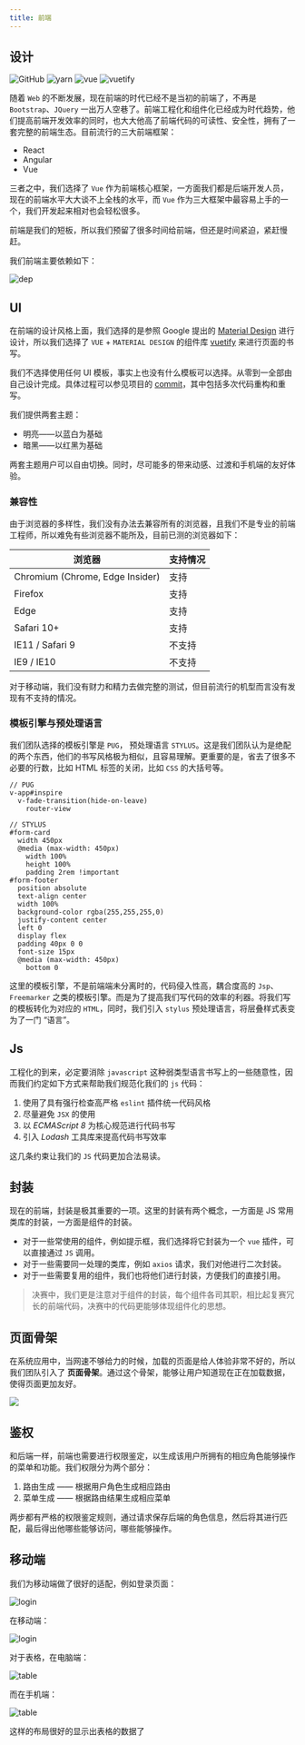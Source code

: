 ```yaml
---
title: 前端
---
```


## 设计

![GitHub](https://img.shields.io/github/license/GeneralAndKing/one-yard-ui)
![yarn](https://img.shields.io/badge/yarn-1.19.1-blue)
![vue](https://img.shields.io/badge/vue-2.6.10-success)
![vuetify](https://img.shields.io/badge/vuetify-2.1.9-yellow)

随着 `Web` 的不断发展，现在前端的时代已经不是当初的前端了，不再是 `Bootstrap`、`JQuery` 一出万人空巷了。前端工程化和组件化已经成为时代趋势，他们提高前端开发效率的同时，也大大他高了前端代码的可读性、安全性，拥有了一套完整的前端生态。目前流行的三大前端框架：

- React
- Angular
- Vue

三者之中，我们选择了 `Vue` 作为前端核心框架，一方面我们都是后端开发人员，现在的前端水平大大谈不上全栈的水平，而 `Vue` 作为三大框架中最容易上手的一个，我们开发起来相对也会轻松很多。

前端是我们的短板，所以我们预留了很多时间给前端，但还是时间紧迫，紧赶慢赶。

我们前端主要依赖如下：

![dep](http://image.japoul.cn/docs/%E6%B7%B1%E5%BA%A6%E6%88%AA%E5%9B%BE_%E9%80%89%E6%8B%A9%E5%8C%BA%E5%9F%9F_20191120214407.png)



## UI

在前端的设计风格上面，我们选择的是参照 Google 提出的 [Material Design](https://material.io/design/) 进行设计，所以我们选择了 `VUE` + `MATERIAL DESIGN` 的组件库 [vuetify](https://vuetifyjs.com/zh-Hans/) 来进行页面的书写。

我们不选择使用任何 UI 模板，事实上也没有什么模板可以选择。从零到一全部由自己设计完成。具体过程可以参见项目的 [commit](https://github.com/GeneralAndKing/one-yard-ui/commits/master)，其中包括多次代码重构和重写。

我们提供两套主题：

- 明亮——以蓝白为基础
- 暗黑——以红黑为基础

两套主题用户可以自由切换。同时，尽可能多的带来动感、过渡和手机端的友好体验。

### 兼容性

由于浏览器的多样性，我们没有办法去兼容所有的浏览器，且我们不是专业的前端工程师，所以难免有些浏览器不能所及，目前已测的浏览器如下：

| 浏览器                          | 支持情况 |
| ------------------------------- | -------- |
| Chromium (Chrome, Edge Insider) | 支持     |
| Firefox                         | 支持     |
| Edge                            | 支持     |
| Safari 10+                      | 支持     |
| IE11 / Safari 9                 | 不支持   |
| IE9 / IE10                      | 不支持   |

对于移动端，我们没有财力和精力去做完整的测试，但目前流行的机型而言没有发现有不支持的情况。

### 模板引擎与预处理语言

我们团队选择的模板引擎是 `PUG`， 预处理语言 `STYLUS`。这是我们团队认为是绝配的两个东西，他们的书写风格极为相似，且容易理解。更重要的是，省去了很多不必要的行数，比如 HTML 标签的关闭，比如 `CSS` 的大括号等。

```stylus
// PUG
v-app#inspire
  v-fade-transition(hide-on-leave)
    router-view
```

```stylus
// STYLUS
#form-card
  width 450px
  @media (max-width: 450px)
    width 100%
    height 100%
    padding 2rem !important
#form-footer
  position absolute
  text-align center
  width 100%
  background-color rgba(255,255,255,0)
  justify-content center
  left 0
  display flex
  padding 40px 0 0
  font-size 15px
  @media (max-width: 450px)
    bottom 0
```

这里的模板引擎，不是前端端未分离时的，代码侵入性高，耦合度高的 `Jsp`、 `Freemarker` 之类的模板引擎。而是为了提高我们写代码的效率的利器。将我们写的模板转化为对应的 `HTML`，同时，我们引入 `stylus` 预处理语言，将层叠样式表变为了一门 “语言”。

## Js

工程化的到来，必定要消除 `javascript` 这种弱类型语言书写上的一些随意性，因而我们约定如下方式来帮助我们规范化我们的 `js` 代码：

1. 使用了具有强行检查高严格 `eslint` 插件统一代码风格
2. 尽量避免 `JSX` 的使用
3. 以 *ECMAScript 8* 为核心规范进行代码书写
4. 引入  *Lodash* 工具库来提高代码书写效率

这几条约束让我们的 `JS` 代码更加合法易读。

## 封装

现在的前端，封装是极其重要的一项。这里的封装有两个概念，一方面是 JS 常用类库的封装，一方面是组件的封装。

- 对于一些常使用的组件，例如提示框，我们选择将它封装为一个 `vue` 插件，可以直接通过 `JS` 调用。
- 对于一些需要同一处理的类库，例如 `axios` 请求，我们对他进行二次封装。
- 对于一些需要复用的组件，我们也将他们进行封装，方便我们的直接引用。

> 决赛中，我们更是注意对于组件的封装，每个组件各司其职，相比起复赛冗长的前端代码，决赛中的代码更能够体现组件化的思想。

## 页面骨架

在系统应用中，当网速不够给力的时候，加载的页面是给人体验非常不好的，所以我们团队引入了 **页面骨架**。通过这个骨架，能够让用户知道现在正在加载数据，使得页面更加友好。

![](http://image.japoul.cn/docs/%E5%BD%95%E5%88%B6_2019_12_12_14_10_02_906.gif)

## 鉴权

和后端一样，前端也需要进行权限鉴定，以生成该用户所拥有的相应角色能够操作的菜单和功能。我们权限分为两个部分：

1. 路由生成 —— 根据用户角色生成相应路由
2. 菜单生成 —— 根据路由结果生成相应菜单

两步都有严格的权限鉴定规则，通过请求保存后端的角色信息，然后将其进行匹配，最后得出他哪些能够访问，哪些能够操作。

## 移动端

我们为移动端做了很好的适配，例如登录页面：

![login](http://image.japoul.cn/docs/%E6%B7%B1%E5%BA%A6%E6%88%AA%E5%9B%BE_%E9%80%89%E6%8B%A9%E5%8C%BA%E5%9F%9F_20191121020223.png)

在移动端：

![login](http://image.japoul.cn/docs/Screenshot_20191121_015608_mark.via.jpg)

对于表格，在电脑端：

![table](http://image.japoul.cn/docs/%E6%B7%B1%E5%BA%A6%E6%88%AA%E5%9B%BE_%E9%80%89%E6%8B%A9%E5%8C%BA%E5%9F%9F_20191121015534.png)

而在手机端：

![table](http://image.japoul.cn/docs/Screenshot_20191121_015914_mark.via.jpg)

这样的布局很好的显示出表格的数据了
